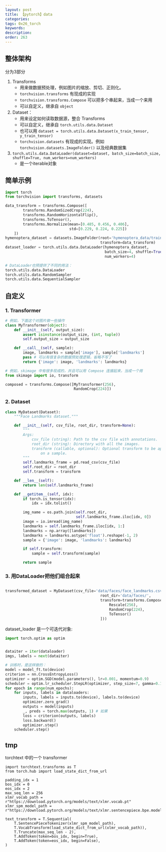 ```yaml
---
layout: post
title: 【pytorch】data
categories:
tags: 0x26_torch
keywords:
description:
order: 263
---
```



## 整体架构
分为3部分
1. Transforms
    - 用来做数据预处理，例如图片的缩放、剪切、正则化。
    - `torchvision.transforms` 有现成的实现
    - `torchvision.transforms.Compose` 可以把多个串起来，当成一个来用
    - 可以自定义，继承自 `object`
2. Dataset：
    - 用来设定如何读取数据源，整合 Transforms
    - 可以自定义，继承自 `torch.utils.data.Dataset`
    - 也可以用 `dataset = torch.utils.data.Dataset(x_train_tensor, y_train_tensor)`
    - `torchvision.datasets` 有现成的实现。例如 `torchvision.datasets.ImageFolder()` 以及经典数据集
3. `torch.utils.data.DataLoader(dataset=dataset, batch_size=batch_size, shuffle=True, num_workers=num_workers)`
    - 是一个iterable对象




## 简单示例

```python
import torch
from torchvision import transforms, datasets

data_transform = transforms.Compose([
        transforms.RandomSizedCrop(224),
        transforms.RandomHorizontalFlip(),
        transforms.ToTensor(),
        transforms.Normalize(mean=[0.485, 0.456, 0.406],
                             std=[0.229, 0.224, 0.225])
    ])
hymenoptera_dataset = datasets.ImageFolder(root='hymenoptera_data/train',
                                           transform=data_transform)
dataset_loader = torch.utils.data.DataLoader(hymenoptera_dataset,
                                             batch_size=4, shuffle=True,
                                             num_workers=4)

# DataLoader也预提供了不同的用法：
torch.utils.data.DataLoader
torch.utils.data.RandomSampler
torch.utils.data.SequentialSampler
```


## 自定义
### 1. Transformer
```python
# 例如，下面这个对图片做一些操作
class MyTransformer(object):
    def __init__(self, output_size):
        assert isinstance(output_size, (int, tuple))
        self.output_size = output_size

    def __call__(self, sample):
        image, landmarks = sample['image'], sample['landmarks']
        pass # 可以有很复杂的数据预处理逻辑，省略不写了
        return {'image': image, 'landmarks': landmarks}

# 例如，skimage 中有很多现成的，并且可以用 Compose 连接起来，当成一个用
from skimage import io, transform

composed = transforms.Compose([MyTransformer(256),
                               RandomCrop(224)])
```

### 2. Dataset
```python
class MyDataset(Dataset):
    """Face Landmarks dataset."""

    def __init__(self, csv_file, root_dir, transform=None):
        """
        Args:
            csv_file (string): Path to the csv file with annotations.
            root_dir (string): Directory with all the images.
            transform (callable, optional): Optional transform to be applied
                on a sample.
        """
        self.landmarks_frame = pd.read_csv(csv_file)
        self.root_dir = root_dir
        self.transform = transform

    def __len__(self):
        return len(self.landmarks_frame)

    def __getitem__(self, idx):
        if torch.is_tensor(idx):
            idx = idx.tolist()

        img_name = os.path.join(self.root_dir,
                                self.landmarks_frame.iloc[idx, 0])
        image = io.imread(img_name)
        landmarks = self.landmarks_frame.iloc[idx, 1:]
        landmarks = np.array([landmarks])
        landmarks = landmarks.astype('float').reshape(-1, 2)
        sample = {'image': image, 'landmarks': landmarks}

        if self.transform:
            sample = self.transform(sample)

        return sample

```

### 3. 用DataLoader把他们组合起来

```python

transformed_dataset = MyDataset(csv_file='data/faces/face_landmarks.csv',
                                           root_dir='data/faces/',
                                           transform=transforms.Compose([
                                               Rescale(256),
                                               RandomCrop(224),
                                               ToTensor()
                                           ]))
```








dataset_loader 是一个可迭代对象:
```python
import torch.optim as optim


dataiter = iter(dataloader)
imgs, labels = next(dataiter)

# 训练时，是这样做的：
model = model_ft.to(device)
criterion = nn.CrossEntropyLoss()
optimizer = optim.SGD(model.parameters(), lr=0.001, momentum=0.9)
scheduler = optim.lr_scheduler.StepLR(optimizer, step_size=7, gamma=0.1) # 这是一个学习率下降的东西
for epoch in range(num_epochs):
    for inputs, labels in dataloaders:
        inputs, labels = inputs.to(device), labels.to(device)
        optimizer.zero_grad()
        outputs = model(inputs)
        _, preds = torch.max(outputs, 1) # 如果
        loss = criterion(outputs, labels)
        loss.backward()
        optimizer.step()
    scheduler.step()

```


## tmp


torchtext 中的一个 transformer


```
import torchtext.transforms as T
from torch.hub import load_state_dict_from_url

padding_idx = 1
bos_idx = 0
eos_idx = 2
max_seq_len = 256
xlmr_vocab_path = r"https://download.pytorch.org/models/text/xlmr.vocab.pt"
xlmr_spm_model_path = r"https://download.pytorch.org/models/text/xlmr.sentencepiece.bpe.model"

text_transform = T.Sequential(
    T.SentencePieceTokenizer(xlmr_spm_model_path),
    T.VocabTransform(load_state_dict_from_url(xlmr_vocab_path)),
    T.Truncate(max_seq_len - 2),
    T.AddToken(token=bos_idx, begin=True),
    T.AddToken(token=eos_idx, begin=False),
)
```
